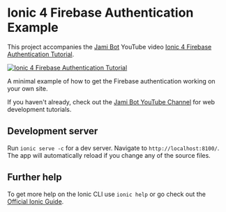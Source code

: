 # Ionic 4 Firebase Authentication Example

This project accompanies the [Jami Bot](https://jamibot.com) YouTube video [Ionic 4 Firebase Authentication Tutorial](https://youtu.be/BAG7Oig34RY).

[![Ionic 4 Firebase Authentication Tutorial](https://img.youtube.com/vi/BAG7Oig34RY/0.jpg)](https://youtu.be/BAG7Oig34RY)

A minimal example of how to get the Firebase authentication working on your own site.

If you haven't already, check out the [Jami Bot YouTube Channel](https://youtube.com/c/JamiBot) for web development tutorials.

## Development server

Run `ionic serve -c` for a dev server. Navigate to `http://localhost:8100/`. The app will automatically reload if you change any of the source files.

## Further help

To get more help on the Ionic CLI use `ionic help` or go check out the [Official Ionic Guide](https://ionicframework.com/docs/building/starting).
